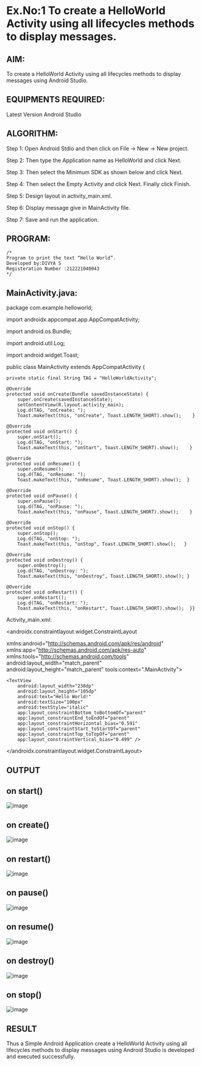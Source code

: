# Ex.No:1 To create a HelloWorld Activity using all lifecycles methods to display messages.


## AIM:

To create a HelloWorld Activity using all lifecycles methods to display messages using Android Studio.

## EQUIPMENTS REQUIRED:

Latest Version Android Studio

## ALGORITHM:

Step 1: Open Android Stdio and then click on File -> New -> New project.

Step 2: Then type the Application name as HelloWorld and click Next. 

Step 3: Then select the Minimum SDK as shown below and click Next.

Step 4: Then select the Empty Activity and click Next. Finally click Finish.

Step 5: Design layout in activity_main.xml.

Step 6: Display message give in MainActivity file.

Step 7: Save and run the application.

## PROGRAM:
```
/*
Program to print the text “Hello World”.
Developed by:DIVYA S
Registeration Number :212221040043
*/
```
## MainActivity.java:
package com.example.helloworld;

import androidx.appcompat.app.AppCompatActivity;

import android.os.Bundle;

import android.util.Log;

import android.widget.Toast;

public class MainActivity extends AppCompatActivity {

    private static final String TAG = "HelloWorldActivity";

    @Override
    protected void onCreate(Bundle savedInstanceState) {
        super.onCreate(savedInstanceState);
        setContentView(R.layout.activity_main);
        Log.d(TAG, "onCreate: ");
        Toast.makeText(this, "onCreate", Toast.LENGTH_SHORT).show();    }

    @Override
    protected void onStart() {
        super.onStart();
        Log.d(TAG, "onStart: ");
        Toast.makeText(this, "onStart", Toast.LENGTH_SHORT).show();    }

    @Override
    protected void onResume() {
        super.onResume();
        Log.d(TAG, "onResume: ");
        Toast.makeText(this, "onResume", Toast.LENGTH_SHORT).show();  }

    @Override
    protected void onPause() {
        super.onPause();
        Log.d(TAG, "onPause: ");
        Toast.makeText(this, "onPause", Toast.LENGTH_SHORT).show();    }

    @Override
    protected void onStop() {
        super.onStop();
        Log.d(TAG, "onStop: ");
        Toast.makeText(this, "onStop", Toast.LENGTH_SHORT).show();   }

    @Override
    protected void onDestroy() {
        super.onDestroy();
        Log.d(TAG, "onDestroy: ");
        Toast.makeText(this, "onDestroy", Toast.LENGTH_SHORT).show(); }

    @Override
    protected void onRestart() {
        super.onRestart();
        Log.d(TAG, "onRestart: ");
        Toast.makeText(this, "onRestart", Toast.LENGTH_SHORT).show();  }}
Activity_main.xml:
<?xml version="1.0" encoding="utf-8"?>
<androidx.constraintlayout.widget.ConstraintLayout 

xmlns:android="http://schemas.android.com/apk/res/android"
    xmlns:app="http://schemas.android.com/apk/res-auto"
    xmlns:tools="http://schemas.android.com/tools"
    android:layout_width="match_parent"
    android:layout_height="match_parent"
    tools:context=".MainActivity">

    <TextView
        android:layout_width="238dp"
        android:layout_height="105dp"
        android:text="Hello World!"
        android:textSize="100px"
        android:textStyle="italic"
        app:layout_constraintBottom_toBottomOf="parent"
        app:layout_constraintEnd_toEndOf="parent"
        app:layout_constraintHorizontal_bias="0.591"
        app:layout_constraintStart_toStartOf="parent"
        app:layout_constraintTop_toTopOf="parent"
        app:layout_constraintVertical_bias="0.499" />

</androidx.constraintlayout.widget.ConstraintLayout>

## OUTPUT
## on start()
![image](https://github.com/D-I-V-Y-A-S/Mobile-Application-Development/assets/141506417/7a3d994b-2724-4309-8008-5abbd678f532)
## on create()
![image](https://github.com/D-I-V-Y-A-S/Mobile-Application-Development/assets/141506417/b5dc9cbf-c265-4c0d-bd99-4d79c83e7b73)
## on restart()
![image](https://github.com/D-I-V-Y-A-S/Mobile-Application-Development/assets/141506417/092219e6-c13d-4a9f-8985-200d8694698e)
## on pause()
![image](https://github.com/D-I-V-Y-A-S/Mobile-Application-Development/assets/141506417/63c07229-0f23-4f59-b255-8ea0a0ea51d9)
## on resume()
![image](https://github.com/D-I-V-Y-A-S/Mobile-Application-Development/assets/141506417/e9b2c8bf-c35a-4fef-b697-ac7dd5d45dc7)
## on destroy()
![image](https://github.com/D-I-V-Y-A-S/Mobile-Application-Development/assets/141506417/9697893e-0c9a-421a-913c-172208d2a87a)
## on stop()
![image](https://github.com/D-I-V-Y-A-S/Mobile-Application-Development/assets/141506417/25847831-ea27-4737-be23-a8c7c5e369db)
## RESULT
Thus a Simple Android Application create a HelloWorld Activity using all lifecycles methods to display messages using Android Studio is developed and executed successfully.

